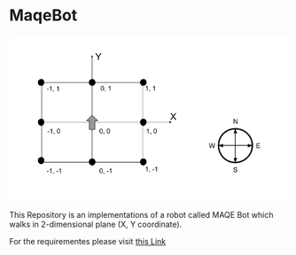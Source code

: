 # MaqeBot

![Diagram](https://github.com/alaa-shahin/maqeBot/blob/master/maqe-bot-diagram.png "Bot Diagram")

This Repository is an implementations of a robot called MAQE Bot which walks in 2-dimensional plane (X, Y coordinate).

For the requirementes please visit [this Link](https://maqe.github.io/maqe-bot.html)